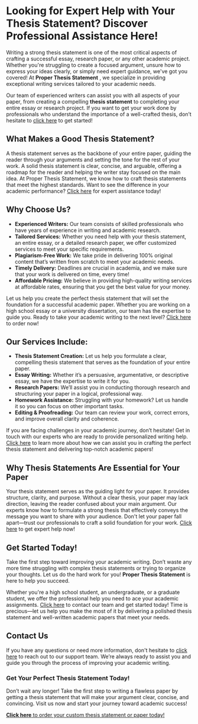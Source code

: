 # Looking for Expert Help with Your Thesis Statement? Discover Professional Assistance Here!

Writing a strong thesis statement is one of the most critical aspects of crafting a successful essay, research paper, or any other academic project. Whether you're struggling to create a focused argument, unsure how to express your ideas clearly, or simply need expert guidance, we've got you covered! At **Proper Thesis Statement** , we specialize in providing exceptional writing services tailored to your academic needs.

Our team of experienced writers can assist you with all aspects of your paper, from creating a compelling **thesis statement** to completing your entire essay or research project. If you want to get your work done by professionals who understand the importance of a well-crafted thesis, don’t hesitate to [click here](https://tinyurl.com/topessay?keyword=proper+thesis+statement) to get started!

## What Makes a Good Thesis Statement?

A thesis statement serves as the backbone of your entire paper, guiding the reader through your arguments and setting the tone for the rest of your work. A solid thesis statement is clear, concise, and arguable, offering a roadmap for the reader and helping the writer stay focused on the main idea. At Proper Thesis Statement, we know how to craft thesis statements that meet the highest standards. Want to see the difference in your academic performance? [Click here](https://tinyurl.com/topessay?keyword=proper+thesis+statement) for expert assistance today!

## Why Choose Us?

- **Experienced Writers:** Our team consists of skilled professionals who have years of experience in writing and academic research.
- **Tailored Services:** Whether you need help with your thesis statement, an entire essay, or a detailed research paper, we offer customized services to meet your specific requirements.
- **Plagiarism-Free Work:** We take pride in delivering 100% original content that’s written from scratch to meet your academic needs.
- **Timely Delivery:** Deadlines are crucial in academia, and we make sure that your work is delivered on time, every time!
- **Affordable Pricing:** We believe in providing high-quality writing services at affordable rates, ensuring that you get the best value for your money.

Let us help you create the perfect thesis statement that will set the foundation for a successful academic paper. Whether you are working on a high school essay or a university dissertation, our team has the expertise to guide you. Ready to take your academic writing to the next level? [Click here](https://tinyurl.com/topessay?keyword=proper+thesis+statement) to order now!

## Our Services Include:

- **Thesis Statement Creation:** Let us help you formulate a clear, compelling thesis statement that serves as the foundation of your entire paper.
- **Essay Writing:** Whether it’s a persuasive, argumentative, or descriptive essay, we have the expertise to write it for you.
- **Research Papers:** We’ll assist you in conducting thorough research and structuring your paper in a logical, professional way.
- **Homework Assistance:** Struggling with your homework? Let us handle it so you can focus on other important tasks.
- **Editing & Proofreading:** Our team can review your work, correct errors, and improve overall clarity and coherence.

If you are facing challenges in your academic journey, don’t hesitate! Get in touch with our experts who are ready to provide personalized writing help. [Click here](https://tinyurl.com/topessay?keyword=proper+thesis+statement) to learn more about how we can assist you in crafting the perfect thesis statement and delivering top-notch academic papers!

## Why Thesis Statements Are Essential for Your Paper

Your thesis statement serves as the guiding light for your paper. It provides structure, clarity, and purpose. Without a clear thesis, your paper may lack direction, leaving the reader confused about your main argument. Our experts know how to formulate a strong thesis that effectively conveys the message you want to share with your audience. Don't let your paper fall apart—trust our professionals to craft a solid foundation for your work. [Click here](https://tinyurl.com/topessay?keyword=proper+thesis+statement) to get expert help now!

## Get Started Today!

Take the first step toward improving your academic writing. Don’t waste any more time struggling with complex thesis statements or trying to organize your thoughts. Let us do the hard work for you! **Proper Thesis Statement** is here to help you succeed.

Whether you're a high school student, an undergraduate, or a graduate student, we offer the professional help you need to ace your academic assignments. [Click here](https://tinyurl.com/topessay?keyword=proper+thesis+statement) to contact our team and get started today! Time is precious—let us help you make the most of it by delivering a polished thesis statement and well-written academic papers that meet your needs.

## Contact Us

If you have any questions or need more information, don't hesitate to [click here](https://tinyurl.com/topessay?keyword=proper+thesis+statement) to reach out to our support team. We’re always ready to assist you and guide you through the process of improving your academic writing.

### Get Your Perfect Thesis Statement Today!

Don’t wait any longer! Take the first step to writing a flawless paper by getting a thesis statement that will make your argument clear, concise, and convincing. Visit us now and start your journey toward academic success!

[**Click here** to order your custom thesis statement or paper today!](https://tinyurl.com/topessay?keyword=proper+thesis+statement)

